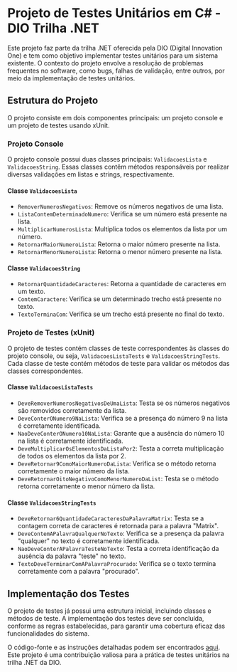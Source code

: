 # Projeto de Testes Unitários em C# - DIO Trilha .NET

Este projeto faz parte da trilha .NET oferecida pela DIO (Digital Innovation One) e tem como objetivo implementar testes unitários para um sistema existente. O contexto do projeto envolve a resolução de problemas frequentes no software, como bugs, falhas de validação, entre outros, por meio da implementação de testes unitários.

## Estrutura do Projeto
O projeto consiste em dois componentes principais: um projeto console e um projeto de testes usando xUnit.

### Projeto Console
O projeto console possui duas classes principais: `ValidacoesLista` e `ValidacoesString`. Essas classes contêm métodos responsáveis por realizar diversas validações em listas e strings, respectivamente.

#### Classe `ValidacoesLista`

- `RemoverNumerosNegativos`: Remove os números negativos de uma lista.
- `ListaContemDeterminadoNumero`: Verifica se um número está presente na lista.
- `MultiplicarNumerosLista`: Multiplica todos os elementos da lista por um número.
- `RetornarMaiorNumeroLista`: Retorna o maior número presente na lista.
- `RetornarMenorNumeroLista`: Retorna o menor número presente na lista.

#### Classe `ValidacoesString`

- `RetornarQuantidadeCaracteres`: Retorna a quantidade de caracteres em um texto.
- `ContemCaractere`: Verifica se um determinado trecho está presente no texto.
- `TextoTerminaCom`: Verifica se um trecho está presente no final do texto.

### Projeto de Testes (xUnit)
O projeto de testes contém classes de teste correspondentes às classes do projeto console, ou seja, `ValidacoesListaTests` e `ValidacoesStringTests`. Cada classe de teste contém métodos de teste para validar os métodos das classes correspondentes.

#### Classe `ValidacoesListaTests`

- `DeveRemoverNumerosNegativosDeUmaLista`: Testa se os números negativos são removidos corretamente da lista.
- `DeveConterONumero9NaLista`: Verifica se a presença do número 9 na lista é corretamente identificada.
- `NaoDeveConterONumero10NaLista`: Garante que a ausência do número 10 na lista é corretamente identificada.
- `DeveMultiplicarOsElementosDaListaPor2`: Testa a correta multiplicação de todos os elementos da lista por 2.
- `DeveRetornar9ComoMaiorNumeroDaLista`: Verifica se o método retorna corretamente o maior número da lista.
- `DeveRetornarOitoNegativoComoMenorNumeroDaList`: Testa se o método retorna corretamente o menor número da lista.

#### Classe `ValidacoesStringTests`

- `DeveRetornar6QuantidadeCaracteresDaPalavraMatrix`: Testa se a contagem correta de caracteres é retornada para a palavra "Matrix".
- `DeveContemAPalavraQualquerNoTexto`: Verifica se a presença da palavra "qualquer" no texto é corretamente identificada.
- `NaoDeveConterAPalavraTesteNoTexto`: Testa a correta identificação da ausência da palavra "teste" no texto.
- `TextoDeveTerminarComAPalavraProcurado`: Verifica se o texto termina corretamente com a palavra "procurado".

## Implementação dos Testes
O projeto de testes já possui uma estrutura inicial, incluindo classes e métodos de teste. A implementação dos testes deve ser concluída, conforme as regras estabelecidas, para garantir uma cobertura eficaz das funcionalidades do sistema.

O código-fonte e as instruções detalhadas podem ser encontrados [aqui](https://github.com/danielpedroo/trilha-net-testes-unitarios-desafio). Este projeto é uma contribuição valiosa para a prática de testes unitários na trilha .NET da DIO.
